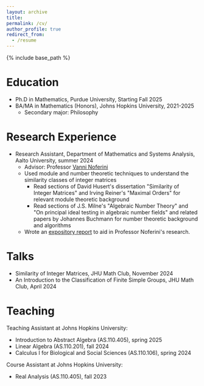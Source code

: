```yaml
---
layout: archive
title: 
permalink: /cv/
author_profile: true
redirect_from:
  - /resume
---
```


{% include base_path %}


Education
======
* Ph.D in Mathematics, Purdue University, Starting Fall 2025
* BA/MA in Mathematics (Honors), Johns Hopkins University, 2021-2025
  * Secondary major: Philosophy

Research Experience
======
* Research Assistant, Department of Mathematics and Systems Analysis, Aalto University, summer 2024
  * Advisor: Professor [Vanni Noferini](https://math.aalto.fi/~noferiv1/)
  * Used module and number theoretic techniques to understand the similarity classes of integer matrices
    * Read sections of David Husert's dissertation "Similarity of Integer Matrices" and Irving Reiner's "Maximal Orders" for relevant module theoretic background
    * Read sections of J.S. Milne's "Algebraic Number Theory" and "On principal ideal testing in algebraic number fields" and related papers by Johannes Buchmann for number theoretic background and algorithms
  *  Wrote an [expository report](files/Integer-Matrices.pdf) to aid in Professor Noferini's research. 
 
  
Talks
======
* Similarity of Integer Matrices, JHU Math Club, November 2024
* An Introduction to the Classification of Finite Simple Groups, JHU Math Club, April 2024
  
Teaching
======
Teaching Assistant at Johns Hopkins University:
* Introduction to Abstract Algebra (AS.110.405), spring 2025
* Linear Algebra (AS.110.201), fall 2024
* Calculus I for Biological and Social Sciences (AS.110.106), spring 2024

Course Assistant at Johns Hopkins University: 
* Real Analysis (AS.110.405), fall 2023
